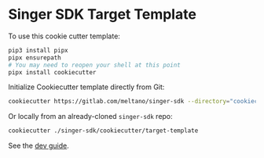 # Singer SDK Target Template

To use this cookie cutter template:

```bash
pip3 install pipx
pipx ensurepath
# You may need to reopen your shell at this point
pipx install cookiecutter
```

Initialize Cookiecutter template directly from Git:

```bash
cookiecutter https://gitlab.com/meltano/singer-sdk --directory="cookiecutter/target-template"
```

Or locally from an already-cloned `singer-sdk` repo:

```bash
cookiecutter ./singer-sdk/cookiecutter/target-template
```

See the [dev guide](../../docs/dev_guide.md).
